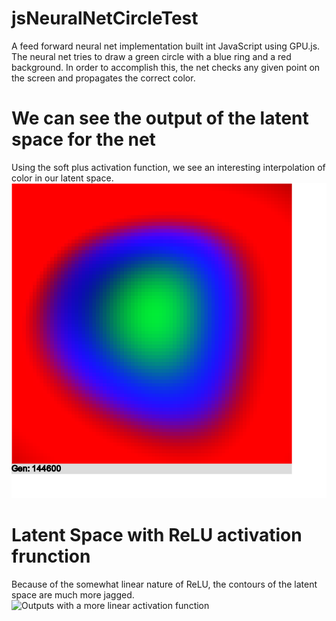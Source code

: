 # jsNeuralNetCircleTest
A feed forward neural net implementation built int JavaScript using GPU.js. The neural net tries to draw a green circle with a blue ring and a red background. In order to accomplish this, the net checks any given point on the screen and propagates the correct color. 

# We can see the output of the latent space for the net
Using the soft plus activation function, we see an interesting interpolation of color in our latent space.
![Nueral Net Latent Space](neural_net_gen144600.png)

# Latent Space with ReLU activation frunction
Because of the somewhat linear nature of ReLU, the contours of the latent space are much more jagged.
![Outputs with a more linear activation function](reluOutput.png)
